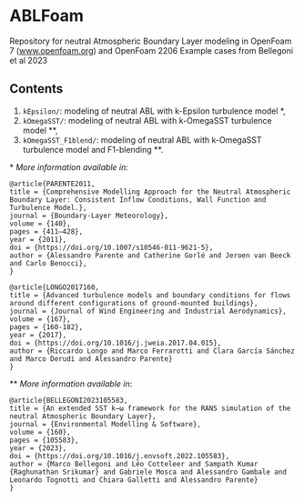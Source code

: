 # ABLFoam
Repository for neutral Atmospheric Boundary Layer modeling in OpenFoam 7 (www.openfoam.org) and OpenFoam 2206
Example cases from Bellegoni et al 2023

## Contents
1. `kEpsilon/`: modeling of neutral ABL with k-Epsilon turbulence model \*,
2. `kOmegaSST/`: modeling of neutral ABL with k-OmegaSST turbulence model \**,
3. `kOmegaSST_F1blend/`: modeling of neutral ABL with k-OmegaSST turbulence model and F1-blending \**.

\* _More information available in_:  
```
@article{PARENTE2011,
title = {Comprehensive Modelling Approach for the Neutral Atmospheric Boundary Layer: Consistent Inflow Conditions, Wall Function and Turbulence Model.},
journal = {Boundary-Layer Meteorology},
volume = {140},
pages = {411–428},
year = {2011},
doi = {https://doi.org/10.1007/s10546-011-9621-5},
author = {Alessandro Parente and Catherine Gorlé and Jeroen van Beeck and Carlo Benocci},
}
```
```
@article{LONGO2017160,
title = {Advanced turbulence models and boundary conditions for flows around different configurations of ground-mounted buildings},
journal = {Journal of Wind Engineering and Industrial Aerodynamics},
volume = {167},
pages = {160-182},
year = {2017},
doi = {https://doi.org/10.1016/j.jweia.2017.04.015},
author = {Riccardo Longo and Marco Ferrarotti and Clara García Sánchez and Marco Derudi and Alessandro Parente}
}
```
    
\** _More information available in_:  
```   
@article{BELLEGONI2023105583,
title = {An extended SST k−ω framework for the RANS simulation of the neutral Atmospheric Boundary Layer},
journal = {Environmental Modelling & Software},
volume = {160},
pages = {105583},
year = {2023},
doi = {https://doi.org/10.1016/j.envsoft.2022.105583},
author = {Marco Bellegoni and Léo Cotteleer and Sampath Kumar {Raghunathan Srikumar} and Gabriele Mosca and Alessandro Gambale and Leonardo Tognotti and Chiara Galletti and Alessandro Parente}
}
```